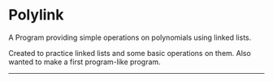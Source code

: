 # Polylink

A Program providing simple operations on polynomials using linked lists.

Created to practice linked lists and some basic operations on them.
Also wanted to make a first program-like program.

---